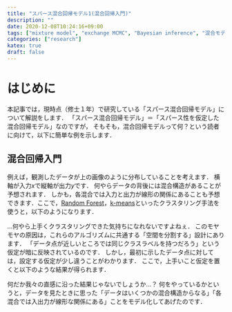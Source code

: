 ```yaml
---
title: "スパース混合回帰モデル1(混合回帰入門)"
description: ""
date: 2020-12-08T10:24:16+09:00
tags: ["mixture model", "exchange MCMC", "Bayesian inference", "混合モデル", "交換モンテカルロ法", "ベイズ推定", "スパース混合回帰モデル"]
categories: ["research"]
katex: true
draft: false
---
```


# はじめに
本記事では，現時点（修士１年）で研究している「スパース混合回帰モデル」について解説をします．
「スパース混合回帰モデル」＝「スパース性を仮定した混合回帰モデル」なのですが，
そもそも，混合回帰モデルって何？という読者に向けて，以下に簡単な例を示します．

## 混合回帰入門

例えば，観測したデータが上の画像のように分布していることを考えます．
横軸が入力$x$で縦軸が出力$y$です．
何やらデータの背後には混合構造があることが予想されます．
しかも，各混合では入力と出力が線形の関係にあることも予想できます．ここで，[Random Forest]()，[k-means]()といったクラスタリング手法を使うと，以下のようになります．

…何やら上手くクラスタリングできた気持ちになれないですよねぇ．
このモヤモヤの原因は，これらのアルゴリズムに共通する「空間を分割する」設計にあります．
「データ点が近しいところでは同じクラスラベルを持つだろう」という仮定が暗に反映されているのです．
しかし，最初に示したデータ点に対しては，設定する仮定が少し違うことがわかります．
ここで，上手いこと仮定を置くと以下のような結果が得られます．

何だか我々の直感に沿った結果じゃないでしょうか…？
何をやっているかというと，データを見たときに思った「データはいくつかの混合構造からなる」「各混合では入出力が線形な関係にある」ことをモデル化してあげたのです．




